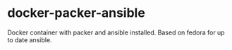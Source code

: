 # docker-packer-ansible
Docker container with packer and ansible installed. Based on fedora for up to date ansible.
